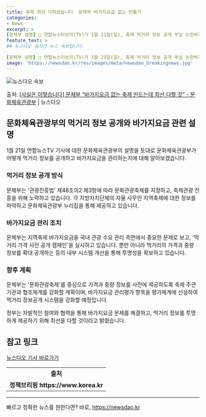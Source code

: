 ```yaml
---
title: 축제 최선 다하겠습니다  문체부 바가지요금 없는 만들기
categories:
- News
excerpt: >
[문체부 설명] □ 연합뉴스티브이(TV)가 1월 21일(일), 축제 먹거리 정보 공개 부실 논란바가지요금 재…
feature_text: >
## 뉴스다오 실시간 뉴스 속보입니다.

[문체부 설명] □ 연합뉴스티브이(TV)가 1월 21일(일), 축제 먹거리 정보 공개 부실 논란바가지요금 재…
image: 'https://newsdao.kr/res/images/meta/newsdao_breakingnews.jpg'
---
```


![뉴스다오 속보](https://newsdao.kr/res/images/meta/newsdao_breakingnews.jpg)

<p>출처: <a href="https://newsdao.kr/3057" rel="dofollow">[사실은 이렇습니다] 문체부 “바가지요금 없는 축제 만드는데 최선 다할 것” - 문화체육관광부</a> | 뉴스다오</p>

<h2 data-ke-size="size26">문화체육관광부의 먹거리 정보 공개와 바가지요금 관련 설명</h2>
<p data-ke-size="size16">1월 21일 연합뉴스TV 기사에 대한 문화체육관광부의 설명을 토대로 문화체육관광부가 어떻게 먹거리 정보를 공개하고 바가지요금을 관리하는지에 대해 알아보겠습니다.</p>

<h3>먹거리 정보 공개 방식</h3>
<p data-ke-size="size16">문체부는 '관광진흥법' 제48조의2 제3항에 따라 문화관광축제를 지정하고, 축제관광 진흥을 위해 노력하고 있습니다. 각 지방자치단체의 자율 사무인 지역축제에 대한 정보를 파악하고 문화체육관광부 누리집을 통해 제공하고 있습니다.</p>

<h3>바가지요금 관리 조치</h3>
<p data-ke-size="size16">문체부는 지역축제 바가지요금을 국내 관광 수요 관리 측면에서 중요한 문제로 보고, '먹거리 가격 사전 공개 캠페인'을 실시하고 있습니다. 뿐만 아니라 먹거리의 가격과 중량 정보를 확대 공개하는 등의 내부 시스템 개선을 통해 투명성을 확보하고 있습니다.</p>

<h3>향후 계획</h3>
<p data-ke-size="size16">문체부는 '문화관광축제'를 중심으로 가격과 중량 정보를 사전에 제공하도록 축제 주관기관과 협조체계를 강화할 계획이며, 바가지요금 관리평가 항목을 평가체계에 신설하여 먹거리 정보공개 시스템을 강화할 예정입니다.</p>

<p data-ke-size="size16">정부는 자발적인 참여와 협력을 통해 바가지요금 문제를 해결하고, 먹거리 정보를 투명하게 제공하기 위해 최선을 다할 것이라고 밝혔습니다.</p>

<h2 data-ke-size="size26">참고 링크</h2>
<p data-ke-size="size16"><a href="https://newsdao.kr/3057">뉴스다오 기사 바로가기</a></p>
<table style="width: 100%;" cellspacing="0" cellpadding="0">
<tbody>
<tr>
<td style="text-align: center; height: 17px;"><b>출처</b></td>
</tr>
<tr>
<td style="text-align: center; height: 17px;"><b>정책브리핑 https://www.korea.kr</b></td>
</tr>
</tbody>
</table>
<hr> 

빠르고 정확한 뉴스를 원한다면? 바로, <a href="https://newsdao.kr" rel="dofollow">https://newsdao.kr</a>


    
